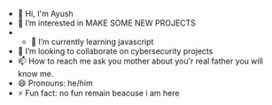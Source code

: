 - 👋 Hi, I'm Ayush 
- 👀 I’m interested in MAKE SOME NEW PROJECTS
- - 🌱 I’m currently learning javascript
- 💞️ I’m looking to collaborate on cybersecurity projects
- 📫 How to reach me ask you mother about you'r real father you will know me. 
- 😄 Pronouns: he/him
- ⚡ Fun fact: no fun remain beacuse i am here 

<!---
AEgod30/AEgod30 is a ✨ special ✨ repository because its `README.md` (this file) appears on your GitHub profile.
You can click the Preview link to take a look at your changes.
--->
